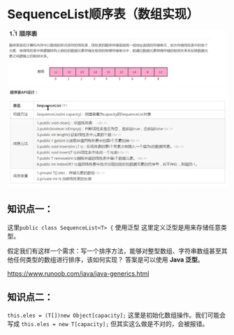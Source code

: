  # SequenceList顺序表（数组实现）
 ![img.png](img.png)
 ![img_1.png](img_1.png)
 ## 知识点一：
这里`public class SequenceList<T> {`
使用泛型
这里定义泛型是用来存储任意类型。

假定我们有这样一个需求：写一个排序方法，能够对整型数组、字符串数组甚至其他任何类型的数组进行排序，该如何实现？
答案是可以使用 **Java 泛型**。

https://www.runoob.com/java/java-generics.html
## 知识点二：
`this.eles = (T[])new Object[capacity];`
这里是初始化数组操作。我们可能会写成 `this.eles = new T[capacity];`
但其实这么做是不对的，会被报错。